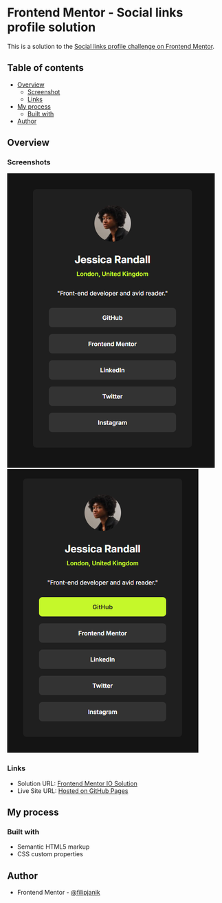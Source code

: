 # Frontend Mentor - Social links profile solution

This is a solution to the [Social links profile challenge on Frontend Mentor](https://www.frontendmentor.io/challenges/social-links-profile-UG32l9m6dQ).

## Table of contents

- [Overview](#overview)
  - [Screenshot](#screenshot)
  - [Links](#links)
- [My process](#my-process)
  - [Built with](#built-with)
- [Author](#author)

## Overview

### Screenshots

![](./screenshots/design-preview.png)
![](./screenshots/design-preview-hover.png)

### Links

- Solution URL: [Frontend Mentor IO Solution](https://www.frontendmentor.io/solutions/social-links-profile-uhzKjBwS45)
- Live Site URL: [Hosted on GitHub Pages](https://filipjanik00.github.io/social-links-profile-main/)

## My process

### Built with

- Semantic HTML5 markup
- CSS custom properties

## Author

- Frontend Mentor - [@filipjanik](https://www.frontendmentor.io/profile/filipjanik)
